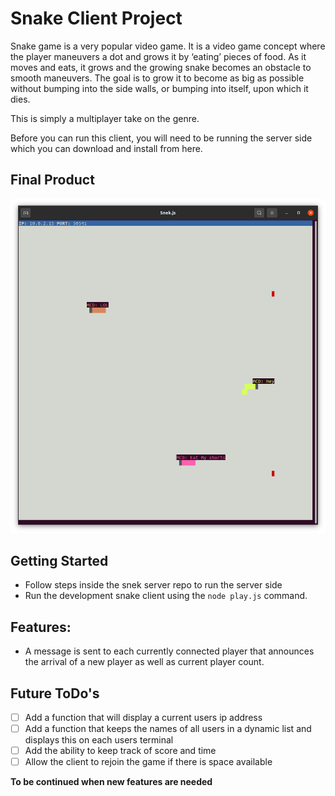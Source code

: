 # Snake Client Project

Snake game is a very popular video game. It is a video game concept where the player maneuvers a dot and grows it by ‘eating’ pieces of food. As it moves and eats, it grows and the growing snake becomes an obstacle to smooth maneuvers. The goal is to grow it to become as big as possible without bumping into the side walls, or bumping into itself, upon which it dies.

This is simply a multiplayer take on the genre.

Before you can run this client, you will need to be running the server side which you can download and install from here. 



## Final Product

!["An illustration of a very civil game between three friends"](Screenshot%20from%202022-08-08%2015-14-43.png)



## Getting Started

- Follow steps inside the snek server repo to run the server side
- Run the development snake client using the `node play.js` command.

## Features:
- A message is sent to each currently connected player that announces the arrival of a new player as well as current player count.

## Future ToDo's
- [ ] Add a function that will display a current users ip address </br>
- [ ] Add a function that keeps the names of all users in a dynamic list and displays this on each users terminal</br>
- [ ] Add the ability to keep track of score and time </br>
- [ ] Allow the client to rejoin the game if there is space available </br>

**To be continued when new features are needed**